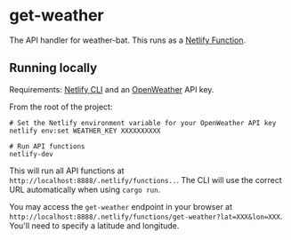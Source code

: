 # get-weather

The API handler for weather-bat. This runs as a [Netlify Function](https://docs.netlify.com/functions/overview/).

## Running locally

Requirements: [Netlify CLI](https://docs.netlify.com/cli/get-started/) and an [OpenWeather](https://openweathermap.org/api) API key.

From the root of the project:

```shell
# Set the Netlify environment variable for your OpenWeather API key
netlify env:set WEATHER_KEY XXXXXXXXXX

# Run API functions
netlify-dev
```

This will run all API functions at `http://localhost:8888/.netlify/functions..`. The CLI will use the correct URL automatically when using `cargo run`.

You may access the `get-weather` endpoint in your browser at `http://localhost:8888/.netlify/functions/get-weather?lat=XXX&lon=XXX`. You'll need to specify a latitude and longitude.

